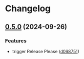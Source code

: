 # Changelog

## [0.5.0](https://github.com/openfoodfacts/DriveOFF/compare/v0.4.4...v0.5.0) (2024-09-26)


### Features

* trigger Release Please ([d068751](https://github.com/openfoodfacts/DriveOFF/commit/d0687511bc1b51fc0f7efee6847d56946b5541ac))


